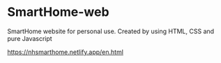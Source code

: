 # SmartHome-web
 
SmartHome website for personal use. Created by using HTML, CSS and pure Javascript 

https://nhsmarthome.netlify.app/en.html
